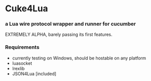 # Cuke4Lua

### a Lua wire protocol wrapper and runner for cucumber 

EXTREMELY ALPHA, barely passing its first features.

### Requirements

- currently testing on Windows, should be hostable on any platform
- luasocket
- lrexlib
- JSON4Lua [included]
